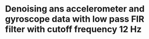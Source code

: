# Denoising ans accelerometer and gyroscope data with low pass FIR filter with cutoff frequency 12 Hz
